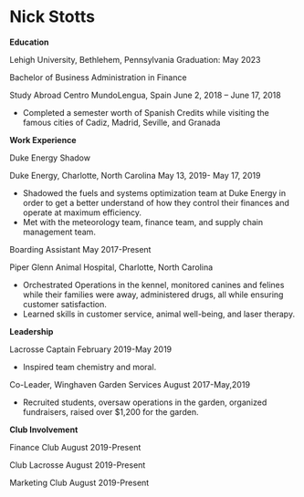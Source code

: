 #  Nick Stotts

**Education**

Lehigh University, Bethlehem, Pennsylvania                                           Graduation: May 2023

Bachelor of Business Administration in Finance

Study Abroad Centro MundoLengua, Spain                                June 2, 2018 – June 17, 2018

- Completed a semester worth of Spanish Credits while visiting the famous cities of Cadiz, Madrid, Seville, and Granada

**Work Experience**

Duke Energy Shadow

Duke Energy, Charlotte, North Carolina                                 May 13, 2019- May 17, 2019

- Shadowed the fuels and systems optimization team at Duke Energy in order to get a better understand of how they control their finances and operate at maximum efficiency.
- Met with the meteorology team, finance team, and supply chain management team.

Boarding Assistant                                                                       May 2017-Present

Piper Glenn Animal Hospital, Charlotte, North Carolina

- Orchestrated Operations in the kennel, monitored canines and felines while their families were away, administered drugs, all while ensuring customer satisfaction.
- Learned skills in customer service, animal well-being, and laser therapy.

**Leadership**

Lacrosse Captain                                                               February 2019-May 2019

- Inspired team chemistry and moral.

Co-Leader, Winghaven Garden Services                                          August 2017-May,2019

- Recruited students, oversaw operations in the garden, organized fundraisers, raised over $1,200 for the garden.

**Club Involvement**

Finance Club                                                                                        August 2019-Present

Club Lacrosse                                                                              August 2019-Present

Marketing Club                                                                      August 2019-Present
